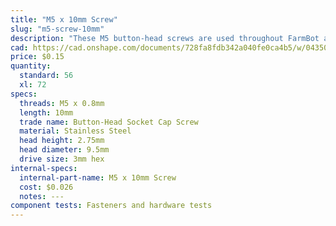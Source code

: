 ```yaml
---
title: "M5 x 10mm Screw"
slug: "m5-screw-10mm"
description: "These M5 button-head screws are used throughout FarmBot along with nut bars to attach plates, brackets, and plastic parts to the aluminum extrusions. The button head provides a wide bearing surface, a low-profile head, and a finished appearance. Length is measured from under the head."
cad: https://cad.onshape.com/documents/728fa8fdb342a040fe0ca4b5/w/0435033a7c78b02e71d0f721/e/2a69261d95cb8696ca29c177?configuration=List_NkP7qhj35TIq5q%3DDefault&renderMode=0&uiState=6255c5ba46b4a5023f0a8219
price: $0.15
quantity:
  standard: 56
  xl: 72
specs:
  threads: M5 x 0.8mm
  length: 10mm
  trade name: Button-Head Socket Cap Screw
  material: Stainless Steel
  head height: 2.75mm
  head diameter: 9.5mm
  drive size: 3mm hex
internal-specs:
  internal-part-name: M5 x 10mm Screw
  cost: $0.026
  notes: ---
component tests: Fasteners and hardware tests
---
```

